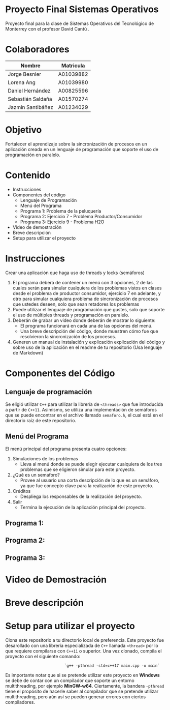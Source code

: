 # Proyecto Final Sistemas Operativos
Proyecto final para la clase de Sistemas Operativos del Tecnológico de Monterrey con el profesor David Cantú .

# Colaboradores
| Nombre              | Matricula        |
| -----------         | -----------      |
| Jorge Besnier       | A01039882        |
| Lorena Ang          | A01039980        |
| Daniel Hernández    | A00825596        |
| Sebastián Saldaña   | A01570274        |
| Jazmín Santibáñez   | A01234029        |

# Objetivo

Fortalecer el aprendizaje sobre la sincronización de procesos en un aplicación creada en un lenguaje de programación que soporte el uso de programación en paralelo.


# Contenido
* Instrucciones
* Componentes del código
  * Lenguaje de Programación	
  * Menú del Programa
  * Programa 1: Problema de la peluquería
  * Programa 2: Ejercicio 7 - Problema Productor/Consumidor
  * Programa 3:	Ejercicio 9 - Problema H2O
* Video de demostración
* Breve descripción	
* Setup para utilizar el proyecto

# Instrucciones

Crear una aplicación que haga uso de threads y locks (semáforos)
1. El programa deberá de contener un menú con 3 opciones, 2 de las cuales serán para simular cualquiera de los problemas vistos en clases desde el problema de productor consumidor, ejercicio 7 en adelante, y otro para simular cualquiera problema de sincronización de procesos que ustedes deseen, solo que sean retadores los problemas
2. Puede utilizar el lenguaje de programación que gustes, solo que soporte el uso de múltiples threads y programación en paralelo.
3. Deberán de grabar un video donde deberán de mostrar lo siguiente:
    *   El programa funcionará en cada una de las opciones del menú.
    *   Una breve descripción del código, donde muestren cómo fue que resolvieron la sincronización de los procesos.
4. Generen un manual de instalación y explicación explicación del código y sobre uso de la aplicación en el readme de tu repositorio (Usa lenguaje de Markdown)

# Componentes del Código


## Lenguaje de programación
Se eligió utilizar `C++` para utilizar la librería de `<threads>` que fue introducida a partir de `C++11`. Asimismo, se utiliza una implementación de semáforos que se puede encontrar en el archivo llamado `semaforo.h`, el cual está en el directorio raíz de este repositorio. 

## Menú del Programa
El menú principal del programa presenta cuatro opciones: 
1. Simulaciones de los problemas
   * Lleva al menú donde se puede elegir ejecutar cualquiera de los tres problemas que se eligieron simular para este proyecto. 
2. ¿Qué es un semaforo?
   * Provee al usuario una corta descripción de lo que es un semáforo, ya que fue concepto clave para la realización de este proyecto. 
3. Créditos
   * Despliega los responsables de la realización del proyecto. 
4. Salir
   * Termina la ejecución de la aplicación principal del proyecto.

## Programa 1:


## Programa 2:


## Programa 3:


# Video de Demostración


# Breve descripción


# Setup para utilizar el proyecto
Clona este repositorio a tu directorio local de preferencia. Este proyecto fue desarollado con una librería especializada de `C++` llamada `<thread>` por lo que requiere compilarse con `C++11` o superior. Una vez clonado, compila el proyecto con el siguiente comando:

                              `g++ -pthread -std=c++17 main.cpp -o main`
                              
Es importante notar que si se pretende utilizar este proyecto en **Windows** se debe de contar con un compilador que soporte un entorno multithreading, por ejemplo **MinGW-w64**. Ciertamente, la bandera `-pthread` tiene el propósito de hacerle saber al compilador que se pretende utilizar multithreading, pero aún así se pueden generar errores con ciertos compiladores. 
